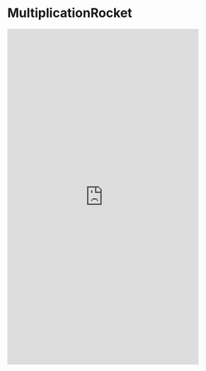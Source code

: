 # MultiplicationRocket

<iframe width="432" height="757" style="border: 0px" src="https://studio.code.org/projects/gamelab/g6Y0pDHrPw5891uhNjIhSvYG46VQuNZ69129d8T-fL4/embed">/iframe>

